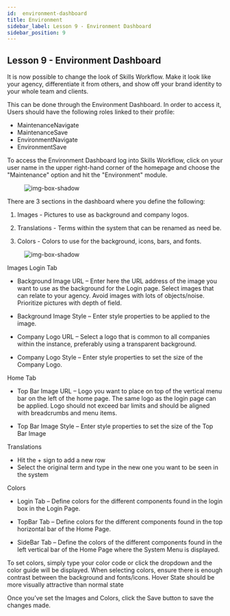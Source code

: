 ```yaml
---
id:  environment-dashboard
title: Environment
sidebar_label: Lesson 9 - Environment Dashboard
sidebar_position: 9
---
```


## Lesson 9 - Environment Dashboard

It is now possible to change the look of Skills Workflow. Make it look like your agency, differentiate it from others, and show off your brand identity to your whole team and clients.

This can be done through the Environment Dashboard. In order to access it, Users should have the following roles linked to their profile:

- MaintenanceNavigate
- MaintenanceSave
- EnvironmentNavigate
- EnvironmentSave

To access the Environment Dashboard log into Skills Workflow, click on your user name in the upper right-hand corner of the homepage and choose the "Maintenance" option and hit the "Environment" module.

<figure>

![img-box-shadow](/img/university/dashboards/environment-dashboard/university-environment-1.png)
<figcaption></figcaption>
</figure> 

 

There are 3 sections in the dashboard where you define the following:

1. Images - Pictures to use as background and company logos.

2. Translations - Terms within the system that can be renamed as need be.

3. Colors - Colors to use for the background, icons, bars, and fonts.

<figure>

![img-box-shadow](/img/university/dashboards/environment-dashboard/university-environment-2.png)
<figcaption></figcaption>
</figure> 

Images
Login Tab

- Background Image URL – Enter here the URL address of the image you want to use as the background for the Login page. Select images that can relate to your agency. Avoid images with lots of objects/noise. Prioritize pictures with depth of field.

- Background Image Style – Enter style properties to be applied to the image.

- Company Logo URL – Select a logo that is common to all companies within the instance, preferably using a transparent background.

- Company Logo Style – Enter style properties to set the size of the Company Logo.

Home Tab

- Top Bar Image URL – Logo you want to place on top of the vertical menu bar on the left of the home page. The same logo as the login page can be applied. Logo should not exceed bar limits and should be aligned with breadcrumbs and menu items.

- Top Bar Image Style – Enter style properties to set the size of the Top Bar Image
 

Translations

- Hit the + sign to add a new row
- Select the original term and type in the new one you want to be seen in the system
 

Colors

- Login Tab – Define colors for the different components found in the login box in the Login Page.

- TopBar Tab –  Define colors for the different components found in the top horizontal bar of the Home Page.

- SideBar Tab – Define the colors of the different components found in the left vertical bar of the Home Page where the System Menu is displayed.

To set colors, simply type your color code or click the dropdown and the color guide will be displayed. When selecting colors, ensure there is enough contrast between the background and fonts/icons.
Hover State should be more visually attractive than normal state

Once you’ve set the Images and Colors, click the Save button to save the changes made.